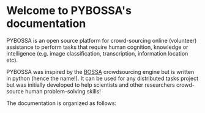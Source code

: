Welcome to PYBOSSA's documentation
==================================

PYBOSSA is an open source platform for crowd-sourcing online (volunteer)
assistance to perform tasks that require human cognition, knowledge or
intelligence (e.g. image classification, transcription, information
location etc).

PYBOSSA was inspired by the [BOSSA](http://bossa.berkeley.edu/)
crowdsourcing engine but is written in python (hence the name!). It can
be used for any distributed tasks project but was initially developed to
help scientists and other researchers crowd-source human problem-solving
skills!

The documentation is organized as follows:
